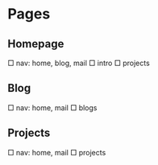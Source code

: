 # Pages

## Homepage
□ nav: home, blog, mail
□ intro
□ projects

## Blog
□ nav: home, mail
□ blogs

## Projects
□ nav: home, mail
□ projects